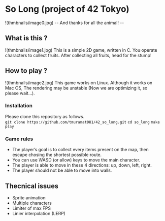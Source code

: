 # So Long (project of 42 Tokyo)
!(thmbnails/image0.jpg)
-- And thanks for all the animal! --

## What is this ?
!(thmbnails/image1.jpg)
This is a simple 2D game, written in C. You operate characters to collect fruits. After collecting all fruits, head for the stump!

## How to play ?
!(thmbnails/image2.jpg)
This game works on Linux.
Although it works on Mac OS, The rendering may be unstable (Now we are optimizing it, so please wait...). 

### Installation
Please clone this repository as follows.  
`git clone https://github.com/tmuramat081/42_so_long.git` 
`cd so_long` 
`make play` 

### Game rules
- The player’s goal is to collect every items present on the map, then escape
chosing the shortest possible route.
- You can use WASD (or allow) keys to move the main character.
- The player is able to move in these 4 directions: up, down, left, right.
- The player should not be able to move into walls.

## Thecnical issues
- Sprite animation
- Multiple characters
- Limiter of max FPS
- Linier interpolation (LERP)
